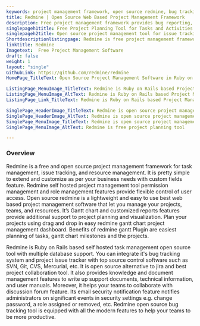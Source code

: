 ```yaml
---
keywords: project management framework, open source redmine, bug tracking system, project issue tracker, open source alternative to jira, best project collaboration tool, open source bug tracking tool, self hosted task management open source, best open source project management, self hosted project management tool
title: Redmine | Open Source Web Based Project Management Framework
description: Free project management framework provides bug reporting, team management, and knowledge management features. It also provides Gantt chart and customized reports.  
singlepageh1title: Free Project Planning Tool for Tasks and Activities Tracking
singlepageh2title: Open source project management tool for issue tracking, task and knowledge management. It supports seamless integration with Git, SVN, CVS and Mercurial.
Shortdescriptionlistingpage: Redmine is free project management framework provides bug reporting, team management, and knowledge management features. It also provides Gantt chart and customized reports.
linktitle: Redmine
Imagetext:  Free Project Management Software 
draft: false
weight: 1
layout: "single"
GithubLink: https://github.com/redmine/redmine
HomePage_TitleText: Open Source Project Management Software in Ruby on Rails

ListingPage_MenuImage_TitleText: Redmine is Ruby on Rails based Project Management Software
ListingPage_MenuImage_AltText: Redmine is Ruby on Rails based Project Management Software
ListingPage_Link_TitleText: Redmine is Ruby on Rails based Project Management Software

SinglePage_HeaderImage_TitleText: Redmine is open source project management framework in Ruby
SinglePage_HeaderImage_AltText: Redmine is open source project management framework in Ruby
SinglePage_MenuImage_TitleText: Redmine is open source project management framework in Ruby
SinglePage_MenuImage_AltText: Redmine is free project planning tool

---
```

### **Overview**

Redmine is a free and open source project management framework for task management, issue tracking, and resource management. It is pretty simple to extend and customize as per your business needs with custom fields feature. Redmine self hosted project management tool permission management and role management features provide flexible control of user access. Open source redmine is a lightweight and easy to use best web based project management software that let you manage your projects, teams, and resources. It’s Gantt chart and customized reports features provide additional support to project planning and visualization. Plan your projects using drag and drop in easy redmine gantt chart project management dashboard. Benefits of redmine gantt Plugin are easiest planning of tasks, gantt chart milestones and the projects.

Redmine is Ruby on Rails based self hosted task management open source tool with multiple database support. You can integrate it's bug tracking system and project issue tracker with top source control software such as SVN, Git, CVS, Mercurial, etc. It is open source alternative to jira and best project collaboration tool. It also provides knowledge and document management features to write up support documents, technical information, and user manuals. Moreover, it helps your teams to collaborate with discussion forum feature. Its email security notification feature notifies administrators on significant events in security settings e.g. change password, a role assigned or removed, etc. Redmine open source bug tracking tool is equipped with all the modern features to help your teams to be more productive.
